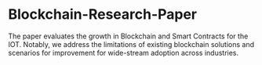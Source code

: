 # Blockchain-Research-Paper
The paper evaluates the growth in Blockchain and Smart Contracts for the IOT. Notably, we address the limitations of existing blockchain solutions and scenarios for improvement for wide-stream adoption across industries.
